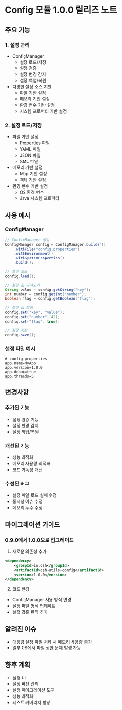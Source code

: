 # Config 모듈 1.0.0 릴리즈 노트

## 주요 기능

### 1. 설정 관리
- ConfigManager
  - 설정 로드/저장
  - 설정 검증
  - 설정 변경 감지
  - 설정 백업/복원
- 다양한 설정 소스 지원
  - 파일 기반 설정
  - 메모리 기반 설정
  - 환경 변수 기반 설정
  - 시스템 프로퍼티 기반 설정

### 2. 설정 로드/저장
- 파일 기반 설정
  - Properties 파일
  - YAML 파일
  - JSON 파일
  - XML 파일
- 메모리 기반 설정
  - Map 기반 설정
  - 객체 기반 설정
- 환경 변수 기반 설정
  - OS 환경 변수
  - Java 시스템 프로퍼티

## 사용 예시

### ConfigManager
```java
// ConfigManager 생성
ConfigManager config = ConfigManager.builder()
    .withFile("config.properties")
    .withEnvironment()
    .withSystemProperties()
    .build();

// 설정 로드
config.load();

// 설정 값 가져오기
String value = config.getString("key");
int number = config.getInt("number");
boolean flag = config.getBoolean("flag");

// 설정 값 설정
config.set("key", "value");
config.set("number", 42);
config.set("flag", true);

// 설정 저장
config.save();
```

### 설정 파일 예시
```properties
# config.properties
app.name=MyApp
app.version=1.0.0
app.debug=true
app.threads=5
```

## 변경사항

### 추가된 기능
- 설정 검증 기능
- 설정 변경 감지
- 설정 백업/복원

### 개선된 기능
- 성능 최적화
- 메모리 사용량 최적화
- 코드 가독성 개선

### 수정된 버그
- 설정 파일 로드 실패 수정
- 동시성 이슈 수정
- 메모리 누수 수정

## 마이그레이션 가이드

### 0.9.0에서 1.0.0으로 업그레이드
1. 새로운 의존성 추가
```xml
<dependency>
    <groupId>io.csh</groupId>
    <artifactId>csh-utils-config</artifactId>
    <version>1.0.0</version>
</dependency>
```

2. 코드 변경
- ConfigManager 사용 방식 변경
- 설정 파일 형식 업데이트
- 설정 검증 로직 추가

## 알려진 이슈
- 대용량 설정 파일 처리 시 메모리 사용량 증가
- 일부 OS에서 파일 권한 문제 발생 가능

## 향후 계획
- 설정 UI
- 설정 버전 관리
- 설정 마이그레이션 도구
- 성능 최적화
- 테스트 커버리지 향상 